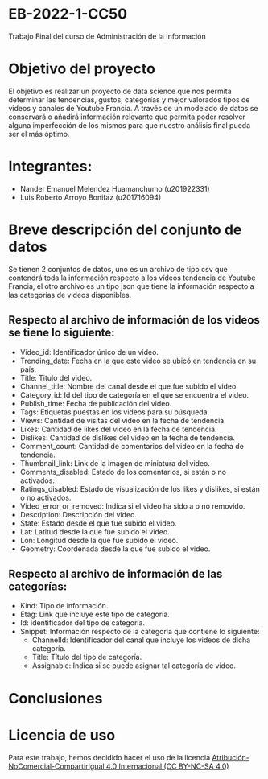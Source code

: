 # EB-2022-1-CC50
Trabajo Final del curso de Administración de la Información

# Objetivo del proyecto
El objetivo es realizar un proyecto de data science que nos permita determinar las tendencias, gustos, categorías y mejor valorados tipos de videos y canales de Youtube Francia. A través de un modelado de datos se conservará o añadirá información relevante que permita poder resolver alguna imperfección de los mismos para que nuestro análisis final pueda ser el más óptimo.

# Integrantes:
  - Nander Emanuel Melendez Huamanchumo (u201922331)
  - Luis Roberto Arroyo Bonifaz (u201716094)

# Breve descripción del conjunto de datos
Se tienen 2 conjuntos de datos, uno es un archivo de tipo csv que contendrá toda la información respecto a los vídeos tendencia de Youtube Francia, el otro archivo es un tipo json que tiene la información respecto a las categorías de videos disponibles.

## Respecto al archivo de información de los videos se tiene lo siguiente:

 - Video_id: Identificador único de un video.
 - Trending_date: Fecha en la que este video se ubicó en tendencia en su país.
 - Title: Titulo del video.
 - Channel_title: Nombre del canal desde el que fue subido el video.
 - Category_id: Id del tipo de categoría en el que se encuentra el video.
 - Publish_time: Fecha de publicación del video.
 - Tags: Etiquetas puestas en los videos para su búsqueda.
 - Views: Cantidad de visitas del video en la fecha de tendencia.
 - Likes: Cantidad de likes del video en la fecha de tendencia.
 - Dislikes: Cantidad de dislikes del video en la fecha de tendencia.
 - Comment_count: Cantidad de comentarios del video en la fecha de tendencia.
 - Thumbnail_link: Link de la imagen de miniatura del video.
 - Comments_disabled: Estado de los comentarios, si están o no activados.
 - Ratings_disabled: Estado de visualización de los likes y dislikes, si están o no activados.
 - Video_error_or_removed: Indica si el video ha sido a o no removido.
 - Description: Descripción del video.
 - State: Estado desde el que fue subido el video.
 - Lat: Latitud desde la que fue subido el video.
 - Lon: Longitud desde la que fue subido el video.
 - Geometry: Coordenada desde la que fue subido el video.

## Respecto al archivo de información de las categorías:
 - Kind: Tipo de información.
 - Etag: Link que incluye este tipo de categoría.
 - Id: identificador del tipo de categoría.
 - Snippet: Información respecto de la categoría que contiene lo siguiente:
	- ChannelId: Identificador del canal que incluye los videos de dicha categoría.
	- Title: Título del tipo de categoría.
	- Assignable: Indica si se puede asignar tal categoría de video.

# Conclusiones
# Licencia de uso
Para este trabajo, hemos decidido hacer el uso de la licencia [Atribución-NoComercial-CompartirIgual 4.0 Internacional (CC BY-NC-SA 4.0)](https://creativecommons.org/licenses/by-nc-sa/4.0/deed.es)
